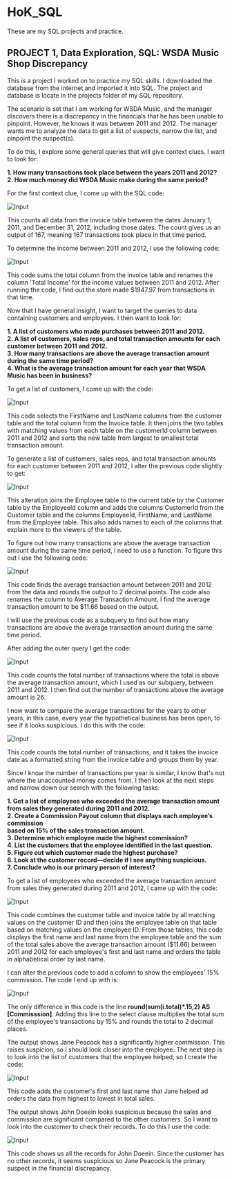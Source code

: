 # HoK_SQL
These are my SQL projects and practice.

## PROJECT 1, Data Exploration, SQL: WSDA Music Shop Discrepancy

This is a project I worked on to practice my SQL skills. I downloaded the database from the internet and imported it into SQL. The project and database is locate in the projects folder of my SQL repository.  

The scenario is set that I am working for WSDA Music, and the manager discovers there is a discrepancy in the financials that he has been unable to pinpoint. However, he knows it was between 2011 and 2012. The manager wants me to analyze the data to get a list of suspects, narrow the list, and pinpoint the suspect(s).  

To do this, I explore some general queries that will give context clues. I want to look for: 

**1. How many transactions took place between the years 2011 and 2012?  
2. How much money did WSDA Music make during the same period?**  
  
For the first context clue, I come up with the SQL code:  
  
![Input](WSDA_Images/1_1Code.png)
  
This counts all data from the invoice table between the dates January 1, 2011, and December 31, 2012, including those dates. The count gives us an output of 167, meaning 167 transactions took place in that time period.  

To determine the income between 2011 and 2012, I use the following code:  

![Input](WSDA_Images/1_2Code.png)

This code sums the total column from the invoice table and renames the column 'Total Income' for the income values between 2011 and 2012. After running the code, I find out the store made $1947.97 from transactions in that time.

Now that I have general insight, I want to target the queries to data containing customers and employees. I then want to look for:

**1. A list of customers who made purchases between 2011 and 2012.  
2. A list of customers, sales reps, and total transaction amounts for each customer 
between 2011 and 2012.  
3. How many transactions are above the average transaction amount during the same 
time period?  
4. What is the average transaction amount for each year that WSDA Music has been 
in business?**  

To get a list of customers, I come up with the code:

![Input](WSDA_Images/2_1Code.png)

This code selects the FirstName and LastName columns from the customer table and the total column from the Invoice table. It then joins the two tables with matching values from each table on the customerId column between 2011 and 2012 and sorts the new table from largest to smallest total transaction amount.


To generate a list of customers, sales reps, and total transaction amounts for each customer 
between 2011 and 2012, I alter the previous code slightly to get:

![Input](WSDA_Images/2_2Code.png)

This alteration joins the Employee table to the current table by the Customer table by the EmployeeId column and adds the columns CustomerId from the Customer table and the columns EmployeeId, FirstName, and LastName from the Employee table. This also adds names to each of the columns that explain more to the viewers of the table.

To figure out how many transactions are above the average transaction amount during the same 
time period, I need to use a function. To figure this out I use the following code:

![Input](WSDA_Images/2_3Code.png)

This code finds the average transaction amount between 2011 and 2012 from the data and rounds the output to 2 decimal points. The code also renames the column to Average Transaction Amount.
I find the average transaction amount to be $11.66 based on the output.

I will use the previous code as a subquery to find out how many transactions are above the average transaction amount during the same time period.

After adding the outer query I get the code:

![Input](WSDA_Images/2_3_2Code.png)

This code counts the total number of transactions where the total is above the average transaction amount, which I used as our subquery, between 2011 and 2012. I then find out the number of transactions above the average amount is 26.


I now want to compare the average transactions for the years to other years, in this case, every year the hypothetical business has been open, to see if it looks suspicious. I do this with the code:

![Input](WSDA_Images/2_4Code.png)

This code counts the total number of transactions, and it takes the invoice date as a formatted string from the invoice table and groups them by year.

Since I know the number of transactions per year is similar, I know that's not where the unaccounted money comes from. I then look at the next steps and narrow down our search with the following tasks:

**1. Get a list of employees who exceeded the average transaction amount from sales they 
generated during 2011 and 2012.  
2. Create a Commission Payout column that displays each employee’s commission   
based on 15% of the sales transaction amount.  
3. Determine which employee made the highest commission?  
4. List the customers that the employee identified in the last question.  
5. Figure out which customer made the highest purchase?  
6. Look at the customer record—decide if I see anything suspicious.  
7. Conclude who is our primary person of interest?**  

To get a list of employees who exceeded the average transaction amount from sales they 
generated during 2011 and 2012, I came up with the code:

![Input](WSDA_Images/3_1Code.png)

This code combines the customer table and invoice table by all matching values on the customer ID and then joins the employee table on that table based on matching values on the employee ID. From those tables, this code displays the first name and last name from the employee table and the sum of the total sales above the average transaction amount ($11.66) between 2011 and 2012 for each employee's first and last name and orders the table in alphabetical order by last name. 

I can alter the previous code to add a column to show the employees' 15% commission. The code I end up with is:

![Input](WSDA_Images/3_2Code.png)

The only difference in this code is the line **round(sum(i.total)*.15,2) AS \[Commisssion\]**. Adding this line to the select clause multiplies the total sum of the employee's transactions by 15% and rounds the total to 2 decimal places. 

The output shows Jane Peacock has a significantly higher commission. This raises suspicion, so I should look closer into the employee. The next step is to look into the list of customers that the employee helped, so I create the code:

![Input](WSDA_Images/3_4Code.png)

This code adds the customer's first and last name that Jane helped ad orders the data from highest to lowest in total sales.

The output shows John Doeein looks suspicious because the sales and commission are significant compared to the other customers. So I want to look into the customer to check their records. To do this I use the code:  

![Input](WSDA_Images/3_6Code.png)

This code shows us all the records for John Doeein. Since the customer has no other records, it seems suspicious so Jane Peacock is the primary suspect in the financial discrepancy.


